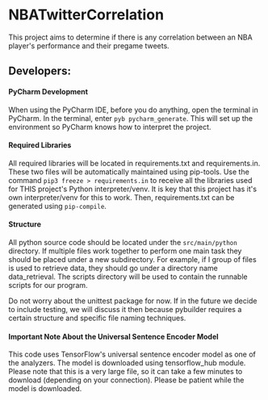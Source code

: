 # NBATwitterCorrelation
This project aims to determine if there is any correlation between
 an NBA player's performance and their pregame tweets.

## Developers:

#### PyCharm Development
When using the PyCharm IDE, before you do anything, open the terminal
in PyCharm. In the terminal, enter ```pyb pycharm_generate```. 
This will set up the environment so PyCharm knows how to interpret
the project.

#### Required Libraries
All required libraries will be located in requirements.txt and
requirements.in. These two files will be automatically maintained
using pip-tools. Use the command ```pip3 freeze > requirements.in```
to receive all the libraries used for THIS project's Python interpreter/venv.
It is key that this project has it's own interpreter/venv for this to work.
Then, requirements.txt can be generated using ```pip-compile```.

#### Structure
All python source code should be located under the ```src/main/python``` directory. 
If multiple files work together to perform one main task they should be placed
under a new subdirectory. For example, if I group of files is used to retrieve
data, they should go under a directory name data_retrieval.
The scripts directory will be used to contain the runnable scripts 
for our program. 

Do not worry about the unittest package for now. If in the
future we decide to include testing, we will discuss it then because
pybuilder requires a certain structure and specific file naming techniques.

#### Important Note About the Universal Sentence Encoder Model

This code uses TensorFlow's universal sentence encoder model as one of the analyzers. 
The model is downloaded using tensorflow_hub module. Please note that this is a very
large file, so it can take a few minutes to download (depending on your connection). 
Please be patient while the model is downloaded.

